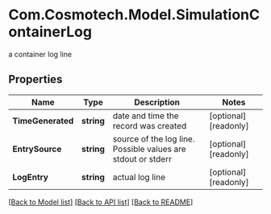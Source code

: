 # Com.Cosmotech.Model.SimulationContainerLog
a container log line

## Properties

Name | Type | Description | Notes
------------ | ------------- | ------------- | -------------
**TimeGenerated** | **string** | date and time the record was created | [optional] [readonly] 
**EntrySource** | **string** | source of the log line. Possible values are stdout or stderr | [optional] [readonly] 
**LogEntry** | **string** | actual log line | [optional] [readonly] 

[[Back to Model list]](../README.md#documentation-for-models) [[Back to API list]](../README.md#documentation-for-api-endpoints) [[Back to README]](../README.md)


